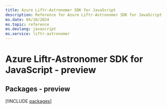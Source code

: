 ```yaml
---
title: Azure Liftr-Astronomer SDK for JavaScript
description: Reference for Azure Liftr-Astronomer SDK for JavaScript
ms.date: 04/10/2024
ms.topic: reference
ms.devlang: javascript
ms.service: liftr-astronomer
---
```

# Azure Liftr-Astronomer SDK for JavaScript - preview
## Packages - preview
[!INCLUDE [packages](liftr-astronomer-index.md)]
